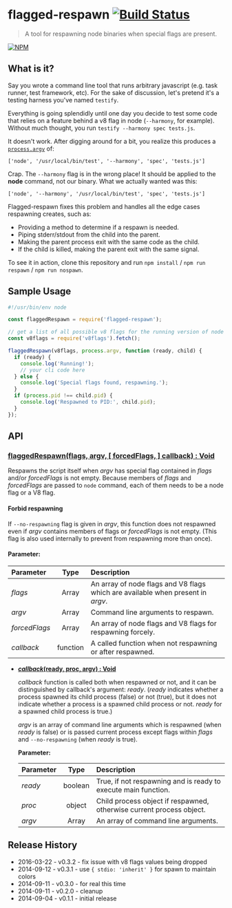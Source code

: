 # flagged-respawn [![Build Status](https://secure.travis-ci.org/js-cli/js-flagged-respawn.svg)](http://travis-ci.org/js-cli/js-flagged-respawn)
> A tool for respawning node binaries when special flags are present.

[![NPM](https://nodei.co/npm/flagged-respawn.png)](https://nodei.co/npm/flagged-respawn/)

## What is it?

Say you wrote a command line tool that runs arbitrary javascript (e.g. task runner, test framework, etc). For the sake of discussion, let's pretend it's a testing harness you've named `testify`.

Everything is going splendidly until one day you decide to test some code that relies on a feature behind a v8 flag in node (`--harmony`, for example).  Without much thought, you run `testify --harmony spec tests.js`.

It doesn't work. After digging around for a bit, you realize this produces a [`process.argv`](http://nodejs.org/docs/latest/api/process.html#process_process_argv) of:

`['node', '/usr/local/bin/test', '--harmony', 'spec', 'tests.js']`

Crap. The `--harmony` flag is in the wrong place! It should be applied to the **node** command, not our binary. What we actually wanted was this:

`['node', '--harmony', '/usr/local/bin/test', 'spec', 'tests.js']`

Flagged-respawn fixes this problem and handles all the edge cases respawning creates, such as:
- Providing a method to determine if a respawn is needed.
- Piping stderr/stdout from the child into the parent.
- Making the parent process exit with the same code as the child.
- If the child is killed, making the parent exit with the same signal.

To see it in action, clone this repository and run `npm install` / `npm run respawn` / `npm run nospawn`.

## Sample Usage

```js
#!/usr/bin/env node

const flaggedRespawn = require('flagged-respawn');

// get a list of all possible v8 flags for the running version of node
const v8flags = require('v8flags').fetch();

flaggedRespawn(v8flags, process.argv, function (ready, child) {
  if (ready) {
    console.log('Running!');
    // your cli code here
  } else {
    console.log('Special flags found, respawning.');
  }
  if (process.pid !== child.pid) {
    console.log('Respawned to PID:', child.pid);
  }
});

```


## API

### <u>flaggedRespawn(flags, argv, [ forcedFlags, ] callback) : Void</u>

Respawns the script itself when *argv* has special flag contained in *flags* and/or *forcedFlags* is not empty. Because members of *flags* and *forcedFlags* are passed to `node` command, each of them needs to be a node flag or a V8 flag.

#### Forbid respawning

If `--no-respawning` flag is given in *argv*, this function does not respawned even if *argv* contains members of flags or *forcedFlags* is not empty. (This flag is also used internally to prevent from respawning more than once).

#### Parameter:

| Parameter     |  Type  | Description |
|:--------------|:------:|:----------------------------------------------------|
| *flags*       | Array  | An array of node flags and V8 flags which are available when present in *argv*. |
| *argv*        | Array  | Command line arguments to respawn.   |
| *forcedFlags* | Array  | An array of node flags and V8 flags for respawning forcely. |
| *callback*    | function | A called function when not respawning or after respawned. |

* **<u><i>callback</i>(ready, proc, argv) : Void</u>**

    *callback* function is called both when respawned or not, and it can be distinguished by callback's argument: *ready*. (*ready* indicates whether a process spawned its child process (false) or not (true), but it does not indicate whether a process is a spawned child process or not. *ready* for a spawned child process is true.)
    
    *argv* is an array of command line arguments which is respawned (when *ready* is false) or is passed current process except flags within *flags* and `--no-respawning` (when *ready* is true).

    **Parameter:**
    
    | Parameter |  Type   | Description               |
    |:----------|:-------:|:--------------------------|
    | *ready*   | boolean | True, if not respawning and is ready to execute main function. |
    | *proc*    | object  | Child process object if respawned, otherwise current process object. |
    | *argv*    | Array   | An array of command line arguments. |

## Release History

* 2016-03-22 - v0.3.2 - fix issue with v8 flags values being dropped
* 2014-09-12 - v0.3.1 - use `{ stdio: 'inherit' }` for spawn to maintain colors
* 2014-09-11 - v0.3.0 - for real this time
* 2014-09-11 - v0.2.0 - cleanup
* 2014-09-04 - v0.1.1 - initial release
